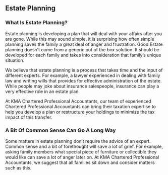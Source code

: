 ## Estate Planning

### What Is Estate Planning?

Estate planning is developing a plan that will deal with your affairs after you are gone. While this may sound simple, it is surprising how often simple planning saves the family a great deal of anger and frustration. Good Estate planning doesn’t come from a generic out of the box solution. It should be developed for each family and takes into consideration that family’s unique situation.

We believe that estate planning is a process that takes time and the input of different experts. For example, a lawyer experienced in dealing with family law and writing wills that provides for effective administration of the estate. While people may joke about insurance salespeople, insurance can play a very effective role in an estate plan.

At KMA Chartered Professional Accountants, our team of experienced Chartered Professional Accountants can bring their taxation expertise to help you develop a plan or restructure your holdings to minimize the tax impact of this transfer.

###  A Bit Of Common Sense Can Go A Long Way

Some matters in estate planning don’t require the advice of an expert. Common sense and a bit of forethought will save a lot of grief. For example, asking family members what special piece of furniture or collectible they would like can save a lot of anger later on. At KMA Chartered Professional Accountants, we suggest that all families sit down and consider matters such as this.
